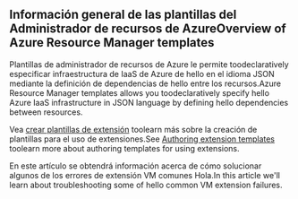 

## <a name="overview-of-azure-resource-manager-templates"></a><span data-ttu-id="d758c-101">Información general de las plantillas del Administrador de recursos de Azure</span><span class="sxs-lookup"><span data-stu-id="d758c-101">Overview of Azure Resource Manager templates</span></span>
<span data-ttu-id="d758c-102">Plantillas de administrador de recursos de Azure le permite toodeclaratively especificar infraestructura de IaaS de Azure de hello en el idioma JSON mediante la definición de dependencias de hello entre los recursos.</span><span class="sxs-lookup"><span data-stu-id="d758c-102">Azure Resource Manager templates allows you toodeclaratively specify hello Azure IaaS infrastructure in JSON language by defining hello dependencies between resources.</span></span>

<span data-ttu-id="d758c-103">Vea [crear plantillas de extensión](../articles/virtual-machines/windows/template-description.md?toc=%2fazure%2fvirtual-machines%2fwindows%2ftoc.json) toolearn más sobre la creación de plantillas para el uso de extensiones.</span><span class="sxs-lookup"><span data-stu-id="d758c-103">See  [Authoring extension templates](../articles/virtual-machines/windows/template-description.md?toc=%2fazure%2fvirtual-machines%2fwindows%2ftoc.json) toolearn more about authoring templates for using extensions.</span></span>

<span data-ttu-id="d758c-104">En este artículo se obtendrá información acerca de cómo solucionar algunos de los errores de extensión VM comunes Hola.</span><span class="sxs-lookup"><span data-stu-id="d758c-104">In this article we'll learn about troubleshooting some of hello common VM extension failures.</span></span>

